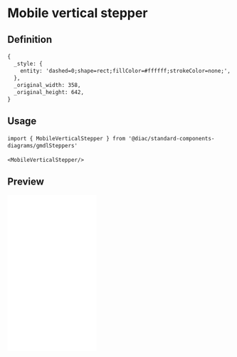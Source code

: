 # Mobile vertical stepper

## Definition

```
{
  _style: { 
    entity: 'dashed=0;shape=rect;fillColor=#ffffff;strokeColor=none;',
  },
  _original_width: 358,
  _original_height: 642,
}
```

## Usage

```
import { MobileVerticalStepper } from '@diac/standard-components-diagrams/gmdlSteppers'

<MobileVerticalStepper/>
```

## Preview

<img src="./mobile-vertical-stepper.png" width="200"/>
